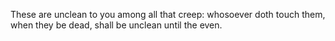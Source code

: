 These are unclean to you among all that creep: whosoever doth touch them, when they be dead, shall be unclean until the even.
